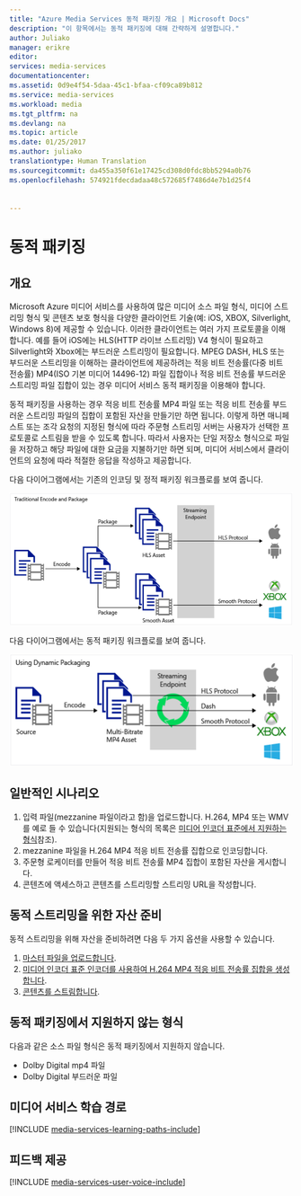 ```yaml
---
title: "Azure Media Services 동적 패키징 개요 | Microsoft Docs"
description: "이 항목에서는 동적 패키징에 대해 간략하게 설명합니다."
author: Juliako
manager: erikre
editor: 
services: media-services
documentationcenter: 
ms.assetid: 0d9e4f54-5daa-45c1-bfaa-cf09ca89b812
ms.service: media-services
ms.workload: media
ms.tgt_pltfrm: na
ms.devlang: na
ms.topic: article
ms.date: 01/25/2017
ms.author: juliako
translationtype: Human Translation
ms.sourcegitcommit: da455a350f61e17425cd308d0fdc8bb5294a0b76
ms.openlocfilehash: 574921fdecdadaa48c572685f7486d4e7b1d25f4


---
```

# <a name="dynamic-packaging"></a>동적 패키징
## <a name="overview"></a>개요
Microsoft Azure 미디어 서비스를 사용하여 많은 미디어 소스 파일 형식, 미디어 스트리밍 형식 및 콘텐츠 보호 형식을 다양한 클라이언트 기술(예: iOS, XBOX, Silverlight, Windows 8)에 제공할 수 있습니다. 이러한 클라이언트는 여러 가지 프로토콜을 이해합니다. 예를 들어 iOS에는 HLS(HTTP 라이브 스트리밍) V4 형식이 필요하고 Silverlight와 Xbox에는 부드러운 스트리밍이 필요합니다. MPEG DASH, HLS 또는 부드러운 스트리밍을 이해하는 클라이언트에 제공하려는 적응 비트 전송률(다중 비트 전송률) MP4(ISO 기본 미디어 14496-12) 파일 집합이나 적응 비트 전송률 부드러운 스트리밍 파일 집합이 있는 경우 미디어 서비스 동적 패키징을 이용해야 합니다.

동적 패키징을 사용하는 경우 적응 비트 전송률 MP4 파일 또는 적응 비트 전송률 부드러운 스트리밍 파일의 집합이 포함된 자산을 만들기만 하면 됩니다. 이렇게 하면 매니페스트 또는 조각 요청의 지정된 형식에 따라 주문형 스트리밍 서버는 사용자가 선택한 프로토콜로 스트림을 받을 수 있도록 합니다. 따라서 사용자는 단일 저장소 형식으로 파일을 저장하고 해당 파일에 대한 요금을 지불하기만 하면 되며, 미디어 서비스에서 클라이언트의 요청에 따라 적절한 응답을 작성하고 제공합니다.

다음 다이어그램에서는 기존의 인코딩 및 정적 패키징 워크플로를 보여 줍니다.

![정적 인코딩](./media/media-services-dynamic-packaging-overview/media-services-static-packaging.png)

다음 다이어그램에서는 동적 패키징 워크플로를 보여 줍니다.

![동적 인코딩](./media/media-services-dynamic-packaging-overview/media-services-dynamic-packaging.png)


## <a name="common-scenario"></a>일반적인 시나리오
1. 입력 파일(mezzanine 파일이라고 함)을 업로드합니다. H.264, MP4 또는 WMV를 예로 들 수 있습니다(지원되는 형식의 목록은 [미디어 인코더 표준에서 지원하는 형식](media-services-media-encoder-standard-formats.md)참조).
2. mezzanine 파일을 H.264 MP4 적응 비트 전송률 집합으로 인코딩합니다.
3. 주문형 로케이터를 만들어 적응 비트 전송률 MP4 집합이 포함된 자산을 게시합니다.
4. 콘텐츠에 액세스하고 콘텐츠를 스트리밍할 스트리밍 URL을 작성합니다.

## <a name="preparing-assets-for-dynamic-streaming"></a>동적 스트리밍을 위한 자산 준비
동적 스트리밍을 위해 자산을 준비하려면 다음 두 가지 옵션을 사용할 수 있습니다.

1. [마스터 파일을 업로드합니다](media-services-dotnet-upload-files.md).
2. [미디어 인코더 표준 인코더를 사용하여 H.264 MP4 적응 비트 전송률 집합을 생성합니다](media-services-dotnet-encode-with-media-encoder-standard.md).
3. [콘텐츠를 스트림합니다](media-services-deliver-content-overview.md).

## <a name="a-idunsupportedformatsaformats-that-are-not-supported-by-dynamic-packaging"></a><a id="unsupported_formats"></a>동적 패키징에서 지원하지 않는 형식
다음과 같은 소스 파일 형식은 동적 패키징에서 지원하지 않습니다.

* Dolby Digital mp4 파일
* Dolby Digital 부드러운 파일

## <a name="media-services-learning-paths"></a>미디어 서비스 학습 경로
[!INCLUDE [media-services-learning-paths-include](../../includes/media-services-learning-paths-include.md)]

## <a name="provide-feedback"></a>피드백 제공
[!INCLUDE [media-services-user-voice-include](../../includes/media-services-user-voice-include.md)]




<!--HONumber=Jan17_HO4-->


